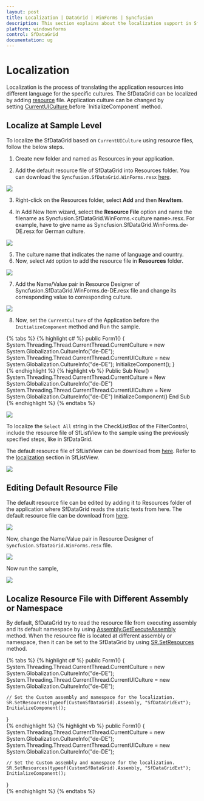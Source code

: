 ```yaml
---
layout: post
title: Localization | DataGrid | WinForms | Syncfusion
description: This section explains about the localization support in SfDataGrid.
platform: windowsforms
control: SfDataGrid
documentation: ug
---
```


# Localization
Localization is the process of translating the application resources into different language for the specific cultures. The SfDataGrid can be localized by adding [resource](https://msdn.microsoft.com/library/aa992030.aspx) file. Application culture can be changed by setting [CurrentUICulture ](https://msdn.microsoft.com/en-us/library/system.globalization.cultureinfo.currentuiculture(v=vs.110).aspx)before `InitializeComponent` method.

## Localize at Sample Level
To localize the SfDataGrid based on `CurrentUICulture` using resource files, follow the below steps.


1) Create new folder and named as Resources in your application.

2) Add the default resource file of SfDataGrid into Resources folder. You can download the `Syncfusion.SfDataGrid.WinForms.resx` [here](http://www.syncfusion.com/downloads/support/directtrac/general/ze/Syncfusion.SfDataGrid.WinForms580374814).

![](Localization_images/Localization_img1.png) 

3) Right-click on the Resources folder, select **Add** and then **NewItem**.

4) In Add New Item wizard, select the **Resource File** option and name the filename as Syncfusion.SfDataGrid.WinForms.&lt;culture name&gt;.resx. For example, have to give name as Syncfusion.SfDataGrid.WinForms.de-DE.resx for German culture.

![](Localization_images/Localization_img2.png)

5) The culture name that indicates the name of language and country.
6) Now, select `Add` option to add the resource file in **Resources** folder.

![](Localization_images/Localization_img3.png) 

7) Add the Name/Value pair in Resource Designer of Syncfusion.SfDataGrid.WinForms.de-DE.resx file and change its corresponding value to corresponding culture.

![](Localization_images/Localization_img4.png) 

8) Now, set the `CurrentCulture` of the Application before the `InitializeComponent` method and Run the sample.

{% tabs %}
{% highlight c# %}
public Form1()
{
    System.Threading.Thread.CurrentThread.CurrentCulture = new System.Globalization.CultureInfo("de-DE");
    System.Threading.Thread.CurrentThread.CurrentUICulture = new System.Globalization.CultureInfo("de-DE");
    InitializeComponent();
}        
{% endhighlight %}
{% highlight vb %}
Public Sub New()
	System.Threading.Thread.CurrentThread.CurrentCulture = New System.Globalization.CultureInfo("de-DE")
	System.Threading.Thread.CurrentThread.CurrentUICulture = New System.Globalization.CultureInfo("de-DE")
	InitializeComponent()
End Sub  
{% endhighlight %}
{% endtabs %}

![](Localization_images/Localization_img5.png)

To localize the `Select All` string in the CheckListBox of the FilterControl, include the resource file of SfListView to the sample using the previously specified steps, like in SfDataGrid.

The default resource file of SfListView can be download from [here](http://www.syncfusion.com/downloads/support/directtrac/general/ze/ResourceFile1283641291). Refer to the [localization](https://help.syncfusion.com/windowsforms/sflistview/localization) section in SfListView.

![](Localization_images/Localization_img9.png)

## Editing Default Resource File
The default resource file can be edited by adding it to Resources folder of the application where SfDataGrid reads the static texts from here. The default resource file can be download from [here](http://www.syncfusion.com/downloads/support/directtrac/general/ze/Syncfusion.SfDataGrid.WinForms580374814).

![](Localization_images/Localization_img6.png)

Now, change the Name/Value pair in Resource Designer of `Syncfusion.SfDataGrid.WinForms.resx` file.

![](Localization_images/Localization_img7.png)

Now run the sample,

![](Localization_images/Localization_img8.png)

## Localize Resource File with Different Assembly or Namespace
By default, SfDataGrid try to read the resource file from executing assembly and its default namespace by using [Assembly.GetExecuteAssembly](https://msdn.microsoft.com/en-us/library/system.reflection.assembly.getexecutingassembly.aspx) method. When the resource file is located at different assembly or namespace, then it can be set to the SfDataGrid by using [SR.SetResources](https://help.syncfusion.com/cr/cref_files/windowsforms/Syncfusion.SfDataGrid.WinForms~Syncfusion.WinForms.DataGrid.SR~SetResources.html) method.

{% tabs %}
{% highlight c# %}
public Form1()
{
    System.Threading.Thread.CurrentThread.CurrentCulture = new System.Globalization.CultureInfo("de-DE");
    System.Threading.Thread.CurrentThread.CurrentUICulture = new System.Globalization.CultureInfo("de-DE");

    // Set the Custom assembly and namespace for the localization.
    SR.SetResources(typeof(CustomSfDataGrid).Assembly, "SfDataGridExt");
    InitializeComponent();
}        
{% endhighlight %}
{% highlight vb %}
public Form1()
{
    System.Threading.Thread.CurrentThread.CurrentCulture = new System.Globalization.CultureInfo("de-DE");
    System.Threading.Thread.CurrentThread.CurrentUICulture = new System.Globalization.CultureInfo("de-DE");

    // Set the Custom assembly and namespace for the localization.
    SR.SetResources(typeof(CustomSfDataGrid).Assembly, "SfDataGridExt");
    InitializeComponent();
}        
{% endhighlight %}
{% endtabs %}

